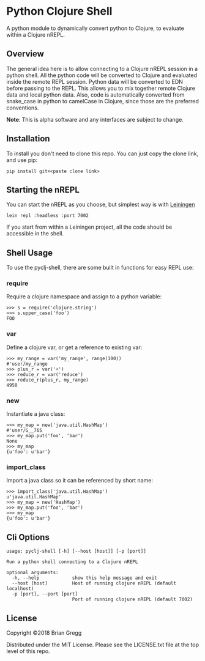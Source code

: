 Python Clojure Shell
======================

A python module to dynamically convert python to Clojure, to evaluate within a Clojure nREPL.

## Overview

The general idea here is to allow connecting to a Clojure nREPL session in a python shell. All the python
code will be converted to Clojure and evaluated inside the remote REPL session. Python data will be converted
to EDN before passing to the REPL. This allows you to mix together remote Clojure data and local python data.
Also, code is automatically converted from snake_case in python to camelCase in Clojure, since those are the
preferred conventions. 

**Note**: This is alpha software and any interfaces are subject to change.

## Installation

To install you don't need to clone this repo. You can just copy the clone link, and use pip:

```pip install git+<paste clone link>```

## Starting the nREPL

You can start the nREPL as you choose, but simplest way is with [Leiningen](https://leiningen.org)

    lein repl :headless :port 7002

If you start from within a Leiningen project, all the code should be accessible in the shell.

## Shell Usage

To use the pyclj-shell, there are some built in functions for easy REPL use:

### require

Require a clojure namespace and assign to a python variable:

```
>>> s = require('clojure.string')
>>> s.upper_case('foo')
FOO
```

### var

Define a clojure var, or get a reference to existing var:

```
>>> my_range = var('my_range', range(100))
#'user/my_range
>>> plus_r = var('+')
>>> reduce_r = var('reduce')
>>> reduce_r(plus_r, my_range)
4950
```

### new

Instantiate a java class:

```
>>> my_map = new('java.util.HashMap')
#'user/G__765
>>> my_map.put('foo', 'bar')
None
>>> my_map
{u'foo': u'bar'}
```

### import_class

Import a java class so it can be referenced by short name:

```
>>> import_class('java.util.HashMap')
u'java.util.HashMap'
>>> my_map = new('HashMap')
>>> my_map.put('foo', 'bar')
>>> my_map
{u'foo': u'bar'}
```

## Cli Options

```
usage: pyclj-shell [-h] [--host [host]] [-p [port]]

Run a python shell connecting to a Clojure nREPL

optional arguments:
  -h, --help            show this help message and exit
  --host [host]         Host of running clojure nREPL (default localhost)
  -p [port], --port [port]
                        Port of running clojure nREPL (default 7002)
```

## License

Copyright ©2018 Brian Gregg

Distributed under the MIT License. Please see the LICENSE.txt file at the top level of this repo.
